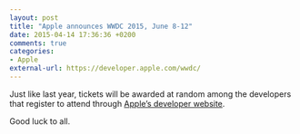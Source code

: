 ```yaml
---
layout: post
title: "Apple announces WWDC 2015, June 8-12"
date: 2015-04-14 17:36:36 +0200
comments: true
categories: 
- Apple
external-url: https://developer.apple.com/wwdc/
---
```


Just like last year, tickets will be awarded at random among the developers that register to attend through [Apple’s developer website](https://developer.apple.com/wwdc/tickets/register/).

Good luck to all.